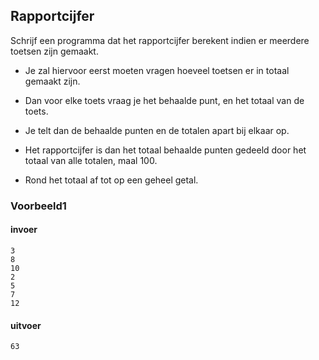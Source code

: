 ## Rapportcijfer

Schrijf een programma dat het rapportcijfer berekent indien er meerdere toetsen zijn gemaakt. 

- Je zal hiervoor eerst moeten vragen hoeveel toetsen er in totaal gemaakt zijn.

- Dan voor elke toets vraag je het behaalde punt, en het totaal van de toets.

- Je telt dan de behaalde punten en de totalen apart bij elkaar op.

- Het rapportcijfer is dan het totaal behaalde punten gedeeld door het totaal van alle totalen, maal 100.

- Rond het totaal af tot op een geheel getal.

### Voorbeeld1

#### invoer

```console?lang=python&prompt=>>>
3
8
10
2
5
7
12
```

#### uitvoer

```
63
```



